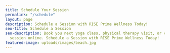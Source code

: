 ```yaml
---
title: Schedule Your Session
permalink: "/schedule"
layout: page
description: Schedule a Session with RISE Prime Wellness Today!
seo-title: Schedule a Session
seo-description: Book you next yoga class, physical therapy visit, or cryotherapy
  session online. Schedule a Session with RISE Prime Wellness Today!
featured-image: uploads/images/beach.jpg
---
```


<!-- Appointments widget -->
<script src="https://widgets.healcode.com/javascripts/healcode.js" type="text/javascript"></script>
<healcode-widget data-type="appointments" data-widget-partner="object" data-widget-id="2521356275d" data-widget-version="0.1"></healcode-widget>

<!-- Class widget -->
<script src="https://widgets.healcode.com/javascripts/healcode.js" type="text/javascript"></script>
<healcode-widget data-type="class_lists" data-widget-partner="object" data-widget-id="2520598275d" data-widget-version="0.1"></healcode-widget>
